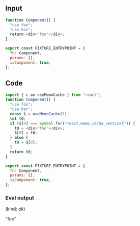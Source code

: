 
## Input

```javascript
function Component() {
  "use foo";
  "use bar";
  return <div>"foo"</div>;
}

export const FIXTURE_ENTRYPOINT = {
  fn: Component,
  params: [],
  isComponent: true,
};

```

## Code

```javascript
import { c as useMemoCache } from "react";
function Component() {
  "use foo";
  "use bar";
  const $ = useMemoCache(1);
  let t0;
  if ($[0] === Symbol.for("react.memo_cache_sentinel")) {
    t0 = <div>"foo"</div>;
    $[0] = t0;
  } else {
    t0 = $[0];
  }
  return t0;
}

export const FIXTURE_ENTRYPOINT = {
  fn: Component,
  params: [],
  isComponent: true,
};

```
      
### Eval output
(kind: ok) <div>"foo"</div>